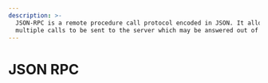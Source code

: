 ```yaml
---
description: >-
  JSON-RPC is a remote procedure call protocol encoded in JSON. It allows
  multiple calls to be sent to the server which may be answered out of order.
---
```


# JSON RPC

